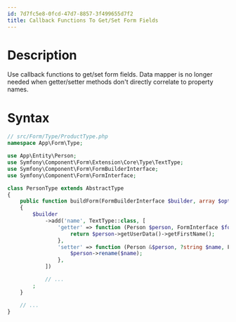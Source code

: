 ```yaml
---
id: 7d7fc5e8-0fcd-47d7-8857-3f499655d7f2
title: Callback Functions To Get/Set Form Fields
---
```


# Description

Use callback functions to get/set form fields. Data mapper is no longer
needed when getter/setter methods don't directly correlate to property
names.

# Syntax

``` php
// src/Form/Type/ProductType.php
namespace App\Form\Type;

use App\Entity\Person;
use Symfony\Component\Form\Extension\Core\Type\TextType;
use Symfony\Component\Form\FormBuilderInterface;
use Symfony\Component\Form\FormInterface;

class PersonType extends AbstractType
{
    public function buildForm(FormBuilderInterface $builder, array $options)
    {
        $builder
            ->add('name', TextType::class, [
                'getter' => function (Person $person, FormInterface $form): string {
                    return $person->getUserData()->getFirstName();
                },
                'setter' => function (Person &$person, ?string $name, FormInterface $form): void {
                    $person->rename($name);
                },
            ])

            // ...
        ;
    }

    // ...
}
```

